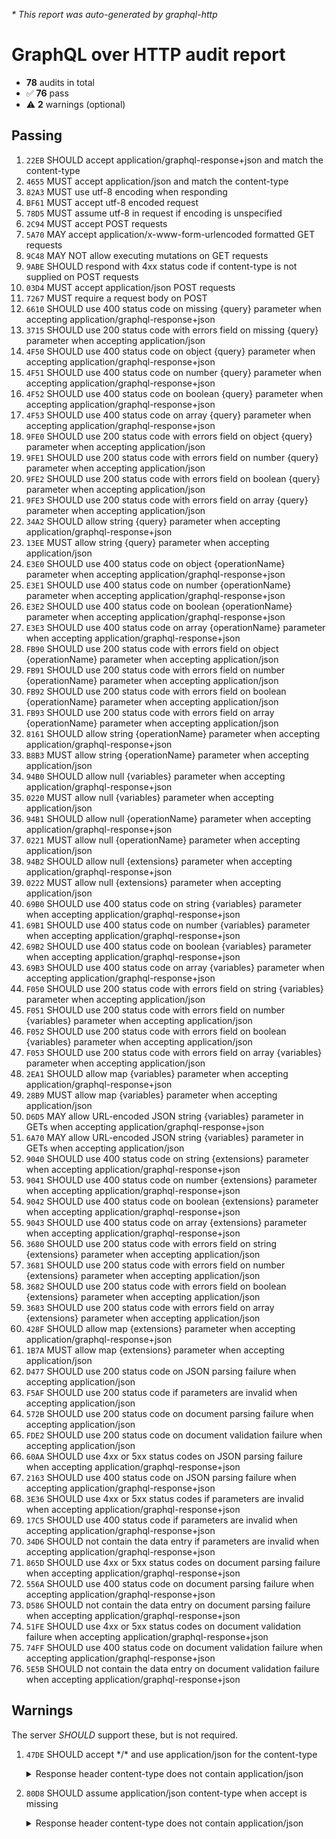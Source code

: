 _* This report was auto-generated by graphql-http_

# GraphQL over HTTP audit report

- **78** audits in total
- ✅ **76** pass
- ⚠️ **2** warnings (optional)

## Passing
1. `22EB` SHOULD accept application/graphql-response+json and match the content-type
2. `4655` MUST accept application/json and match the content-type
3. `82A3` MUST use utf-8 encoding when responding
4. `BF61` MUST accept utf-8 encoded request
5. `78D5` MUST assume utf-8 in request if encoding is unspecified
6. `2C94` MUST accept POST requests
7. `5A70` MAY accept application/x-www-form-urlencoded formatted GET requests
8. `9C48` MAY NOT allow executing mutations on GET requests
9. `9ABE` SHOULD respond with 4xx status code if content-type is not supplied on POST requests
10. `03D4` MUST accept application/json POST requests
11. `7267` MUST require a request body on POST
12. `6610` SHOULD use 400 status code on missing {query} parameter when accepting application/graphql-response+json
13. `3715` SHOULD use 200 status code with errors field on missing {query} parameter when accepting application/json
14. `4F50` SHOULD use 400 status code on object {query} parameter when accepting application/graphql-response+json
15. `4F51` SHOULD use 400 status code on number {query} parameter when accepting application/graphql-response+json
16. `4F52` SHOULD use 400 status code on boolean {query} parameter when accepting application/graphql-response+json
17. `4F53` SHOULD use 400 status code on array {query} parameter when accepting application/graphql-response+json
18. `9FE0` SHOULD use 200 status code with errors field on object {query} parameter when accepting application/json
19. `9FE1` SHOULD use 200 status code with errors field on number {query} parameter when accepting application/json
20. `9FE2` SHOULD use 200 status code with errors field on boolean {query} parameter when accepting application/json
21. `9FE3` SHOULD use 200 status code with errors field on array {query} parameter when accepting application/json
22. `34A2` SHOULD allow string {query} parameter when accepting application/graphql-response+json
23. `13EE` MUST allow string {query} parameter when accepting application/json
24. `E3E0` SHOULD use 400 status code on object {operationName} parameter when accepting application/graphql-response+json
25. `E3E1` SHOULD use 400 status code on number {operationName} parameter when accepting application/graphql-response+json
26. `E3E2` SHOULD use 400 status code on boolean {operationName} parameter when accepting application/graphql-response+json
27. `E3E3` SHOULD use 400 status code on array {operationName} parameter when accepting application/graphql-response+json
28. `FB90` SHOULD use 200 status code with errors field on object {operationName} parameter when accepting application/json
29. `FB91` SHOULD use 200 status code with errors field on number {operationName} parameter when accepting application/json
30. `FB92` SHOULD use 200 status code with errors field on boolean {operationName} parameter when accepting application/json
31. `FB93` SHOULD use 200 status code with errors field on array {operationName} parameter when accepting application/json
32. `8161` SHOULD allow string {operationName} parameter when accepting application/graphql-response+json
33. `B8B3` MUST allow string {operationName} parameter when accepting application/json
34. `94B0` SHOULD allow null {variables} parameter when accepting application/graphql-response+json
35. `0220` MUST allow null {variables} parameter when accepting application/json
36. `94B1` SHOULD allow null {operationName} parameter when accepting application/graphql-response+json
37. `0221` MUST allow null {operationName} parameter when accepting application/json
38. `94B2` SHOULD allow null {extensions} parameter when accepting application/graphql-response+json
39. `0222` MUST allow null {extensions} parameter when accepting application/json
40. `69B0` SHOULD use 400 status code on string {variables} parameter when accepting application/graphql-response+json
41. `69B1` SHOULD use 400 status code on number {variables} parameter when accepting application/graphql-response+json
42. `69B2` SHOULD use 400 status code on boolean {variables} parameter when accepting application/graphql-response+json
43. `69B3` SHOULD use 400 status code on array {variables} parameter when accepting application/graphql-response+json
44. `F050` SHOULD use 200 status code with errors field on string {variables} parameter when accepting application/json
45. `F051` SHOULD use 200 status code with errors field on number {variables} parameter when accepting application/json
46. `F052` SHOULD use 200 status code with errors field on boolean {variables} parameter when accepting application/json
47. `F053` SHOULD use 200 status code with errors field on array {variables} parameter when accepting application/json
48. `2EA1` SHOULD allow map {variables} parameter when accepting application/graphql-response+json
49. `28B9` MUST allow map {variables} parameter when accepting application/json
50. `D6D5` MAY allow URL-encoded JSON string {variables} parameter in GETs when accepting application/graphql-response+json
51. `6A70` MAY allow URL-encoded JSON string {variables} parameter in GETs when accepting application/json
52. `9040` SHOULD use 400 status code on string {extensions} parameter when accepting application/graphql-response+json
53. `9041` SHOULD use 400 status code on number {extensions} parameter when accepting application/graphql-response+json
54. `9042` SHOULD use 400 status code on boolean {extensions} parameter when accepting application/graphql-response+json
55. `9043` SHOULD use 400 status code on array {extensions} parameter when accepting application/graphql-response+json
56. `3680` SHOULD use 200 status code with errors field on string {extensions} parameter when accepting application/json
57. `3681` SHOULD use 200 status code with errors field on number {extensions} parameter when accepting application/json
58. `3682` SHOULD use 200 status code with errors field on boolean {extensions} parameter when accepting application/json
59. `3683` SHOULD use 200 status code with errors field on array {extensions} parameter when accepting application/json
60. `428F` SHOULD allow map {extensions} parameter when accepting application/graphql-response+json
61. `1B7A` MUST allow map {extensions} parameter when accepting application/json
62. `D477` SHOULD use 200 status code on JSON parsing failure when accepting application/json
63. `F5AF` SHOULD use 200 status code if parameters are invalid when accepting application/json
64. `572B` SHOULD use 200 status code on document parsing failure when accepting application/json
65. `FDE2` SHOULD use 200 status code on document validation failure when accepting application/json
66. `60AA` SHOULD use 4xx or 5xx status codes on JSON parsing failure when accepting application/graphql-response+json
67. `2163` SHOULD use 400 status code on JSON parsing failure when accepting application/graphql-response+json
68. `3E36` SHOULD use 4xx or 5xx status codes if parameters are invalid when accepting application/graphql-response+json
69. `17C5` SHOULD use 400 status code if parameters are invalid when accepting application/graphql-response+json
70. `34D6` SHOULD not contain the data entry if parameters are invalid when accepting application/graphql-response+json
71. `865D` SHOULD use 4xx or 5xx status codes on document parsing failure when accepting application/graphql-response+json
72. `556A` SHOULD use 400 status code on document parsing failure when accepting application/graphql-response+json
73. `D586` SHOULD not contain the data entry on document parsing failure when accepting application/graphql-response+json
74. `51FE` SHOULD use 4xx or 5xx status codes on document validation failure when accepting application/graphql-response+json
75. `74FF` SHOULD use 400 status code on document validation failure when accepting application/graphql-response+json
76. `5E5B` SHOULD not contain the data entry on document validation failure when accepting application/graphql-response+json

## Warnings
The server _SHOULD_ support these, but is not required.

  1. `47DE` SHOULD accept \*/\* and use application/json for the content-type<br />

      <details>
      <summary>Response header content-type does not contain application/json</summary>
      
      ```json
      {
        "statusText": "OK",
        "status": 200,
        "headers": {
          "transfer-encoding": "chunked",
          "server": "Kestrel",
          "date": "<timestamp>",
          "content-type": "application/graphql-response+json;charset=utf-8",
          "connection": "close"
        },
        "body": {
          "data": {
            "__typename": "Query"
          }
        }
      }
      ```
      </details>
      
  2. `80D8` SHOULD assume application/json content-type when accept is missing<br />

      <details>
      <summary>Response header content-type does not contain application/json</summary>
      
      ```json
      {
        "statusText": "OK",
        "status": 200,
        "headers": {
          "transfer-encoding": "chunked",
          "server": "Kestrel",
          "date": "<timestamp>",
          "content-type": "application/graphql-response+json;charset=utf-8",
          "connection": "close"
        },
        "body": {
          "data": {
            "__typename": "Query"
          }
        }
      }
      ```
      </details>
      

